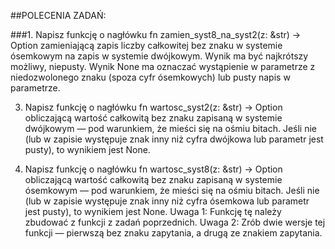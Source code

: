##POLECENIA ZADAŃ:

###1. Napisz funkcję o nagłówku
   fn zamien_syst8_na_syst2(z: &str) -> Option<String>
   zamieniającą zapis liczby całkowitej bez znaku w systemie ósemkowym na zapis w systemie dwójkowym. Wynik ma być najkrótszy możliwy, niepusty. Wynik None ma oznaczać wystąpienie w parametrze z niedozwolonego znaku (spoza cyfr ósemkowych) lub pusty napis w parametrze.

3. Napisz funkcję o nagłówku
   fn wartosc_syst2(z: &str) -> Option<u8>
   obliczającą wartość całkowitą bez znaku zapisaną w systemie dwójkowym — pod warunkiem, że mieści się na ośmiu bitach. Jeśli nie (lub w zapisie występuje znak inny niż cyfra dwójkowa lub parametr jest pusty), to wynikiem jest None.

4. Napisz funkcję o nagłówku
   fn wartosc_syst8(z: &str) -> Option<u8>
   obliczającą wartość całkowitą bez znaku zapisaną w systemie ósemkowym — pod warunkiem, że mieści się na ośmiu bitach. Jeśli nie (lub w zapisie występuje znak inny niż cyfra ósemkowa lub parametr jest pusty), to wynikiem jest None.
   Uwaga 1: Funkcję tę należy zbudować z funkcji z zadań poprzednich.
   Uwaga 2: Zrób dwie wersje tej funkcji — pierwszą bez znaku zapytania, a drugą ze znakiem zapytania.


